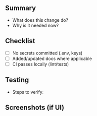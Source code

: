 ## Summary

- What does this change do?
- Why is it needed now?

## Checklist
- [ ] No secrets committed (.env, keys)
- [ ] Added/updated docs where applicable
- [ ] CI passes locally (lint/tests)

## Testing
- Steps to verify:

## Screenshots (if UI)

